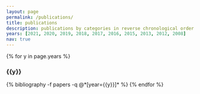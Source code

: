 ```yaml
---
layout: page
permalink: /publications/
title: publications
description: publications by categories in reverse chronological order.
years: [2021, 2020, 2019, 2018, 2017, 2016, 2015, 2013, 2012, 2008]
nav: true
---
```


<div class="publications">

{% for y in page.years %}
  <h3 class="year">{{y}}</h3>
  {% bibliography -f papers -q @*[year={{y}}]* %}
{% endfor %}

</div>
